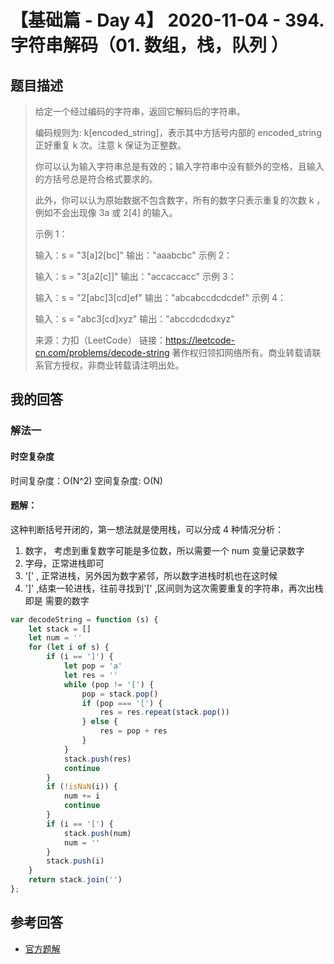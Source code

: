 # 【基础篇 - Day 4】 2020-11-04 - 394. 字符串解码（01. 数组，栈，队列 ）

## 题目描述

> 给定一个经过编码的字符串，返回它解码后的字符串。
>
> 编码规则为: k[encoded_string]，表示其中方括号内部的 encoded_string 正好重复 k 次。注意 k 保证为正整数。
>
> 你可以认为输入字符串总是有效的；输入字符串中没有额外的空格，且输入的方括号总是符合格式要求的。
>
> 此外，你可以认为原始数据不包含数字，所有的数字只表示重复的次数 k ，例如不会出现像 3a 或 2[4] 的输入。
>
> 示例 1：
>
> 输入：s = "3[a]2[bc]"
> 输出："aaabcbc"
> 示例 2：
>
> 输入：s = "3[a2[c]]"
> 输出："accaccacc"
> 示例 3：
>
> 输入：s = "2[abc]3[cd]ef"
> 输出："abcabccdcdcdef"
> 示例 4：
>
> 输入：s = "abc3[cd]xyz"
> 输出："abccdcdcdxyz"
>
> 来源：力扣（LeetCode）
> 链接：https://leetcode-cn.com/problems/decode-string
> 著作权归领扣网络所有。商业转载请联系官方授权，非商业转载请注明出处。

## 我的回答

### 解法一

#### 时空复杂度

时间复杂度：O(N^2)
空间复杂度: O(N)

#### 题解：

这种判断括号开闭的，第一想法就是使用栈，可以分成 4 种情况分析：

1.  数字， 考虑到重复数字可能是多位数，所以需要一个 num 变量记录数字
2.  字母，正常进栈即可
3.  '[' , 正常进栈，另外因为数字紧邻，所以数字进栈时机也在这时候
4.  ']' ,结束一轮进栈，往前寻找到'[' ,区间则为这次需要重复的字符串，再次出栈即是 需要的数字

```JavaScript
var decodeString = function (s) {
    let stack = []
    let num = ''
    for (let i of s) {
        if (i == ']') {
            let pop = 'a'
            let res = ''
            while (pop != '[') {
                pop = stack.pop()
                if (pop === '[') {
                    res = res.repeat(stack.pop())
                } else {
                    res = pop + res
                }
            }
            stack.push(res)
            continue
        }
        if (!isNaN(i)) {
            num += i
            continue
        }
        if (i == '[') {
            stack.push(num)
            num = ''
        }
        stack.push(i)
    }
    return stack.join('')
};
```

## 参考回答

- [官方题解](https://github.com/leetcode-pp/91alg-2/blob/master/solution/basic/394.decode-string.md)
